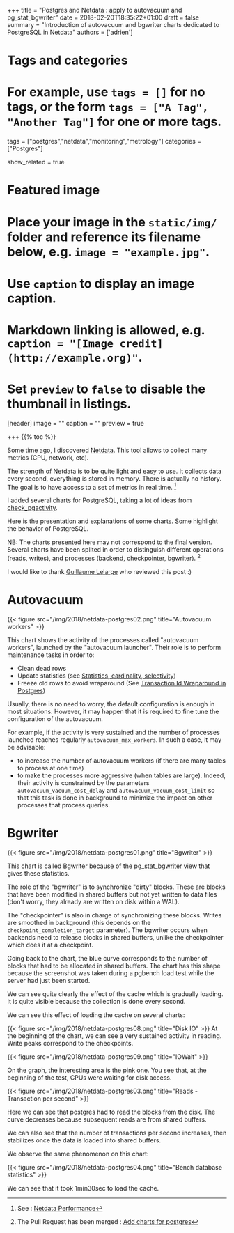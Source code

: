 +++
title = "Postgres and Netdata : apply to autovacuum and pg_stat_bgwriter"
date = 2018-02-20T18:35:22+01:00
draft = false
summary = "Introduction of autovacuum and bgwriter charts dedicated to PostgreSQL in Netdata"
authors = ['adrien']


# Tags and categories
# For example, use `tags = []` for no tags, or the form `tags = ["A Tag", "Another Tag"]` for one or more tags.
tags = ["postgres","netdata","monitoring","metrology"]
categories = ["Postgres"]

show_related = true
# Featured image
# Place your image in the `static/img/` folder and reference its filename below, e.g. `image = "example.jpg"`.
# Use `caption` to display an image caption.
#   Markdown linking is allowed, e.g. `caption = "[Image credit](http://example.org)"`.
# Set `preview` to `false` to disable the thumbnail in listings.
[header]
image = ""
caption = ""
preview = true

+++
{{% toc %}}

Some time ago, I discovered [Netdata](https://my-netdata.io/).
This tool allows to collect many metrics (CPU, network, etc).

The strength of Netdata is to be quite light and easy to use. It collects
data every second, everything is stored in memory. There is actually no
history. The goal is to have access to a set of metrics in real time. [^1]

I added several charts for PostgreSQL, taking a lot of ideas from
[check_pgactivity](https://github.com/OPMDG/check_pgactivity).

Here is the presentation and explanations of some charts. Some
highlight the behavior of PostgreSQL.

NB: The charts presented here may not correspond to the final version.
Several charts have been splited in order to distinguish different operations
(reads, writes), and processes (backend, checkpointer, bgwriter). [^2]

I would like to thank [Guillaume Lelarge](https://twitter.com/g_lelarge) who
reviewed this post :)

# Autovacuum

{{< figure src="/img/2018/netdata-postgres02.png" title="Autovacuum workers" >}}

This chart shows the activity of the processes called "autovacuum workers",
launched by the "autovacuum launcher".  Their role is to perform maintenance
tasks in order to:

  * Clean dead rows
  * Update statistics (see [Statistics, cardinality, selectivity](https://blog.anayrat.info/en/2017/11/26/postgresql-jsonb-and-statistics/#statistics-cardinality-selectivity))
  * Freeze old rows to avoid wraparound (See [Transaction Id Wraparound in Postgres](http://malisper.me/transaction-id-wraparound-in-postgres/))

Usually, there is no need to worry, the default configuration is enough in
most situations. However, it may happen that it is required to fine tune the
configuration of the autovacuum.

For example, if the activity is very sustained and the number of processes launched
reaches regularly `autovacuum_max_workers`. In such a case, it may be advisable:


  * to increase the number of autovacuum workers (if there are many tables to
  process at one time)
  * to make the processes more aggressive (when tables are large).
  Indeed, their activity is constrained by the parameters `autovacuum_vacuum_cost_delay`
  and `autovacuum_vacuum_cost_limit` so that this task is done in background
  to minimize the impact on other processes that process queries.

# Bgwriter

{{< figure src="/img/2018/netdata-postgres01.png" title="Bgwriter" >}}

This chart is called Bgwriter because of the [pg_stat_bgwriter](https://www.postgresql.org/docs/current/static/monitoring-stats.html#PG-STAT-BGWRITER-VIEW) view that gives these statistics.

The role of the "bgwriter" is to synchronize "dirty" blocks. These are blocks that
have been modified in shared buffers but not yet written to data files
(don't worry, they already are written on disk within a WAL).

The "checkpointer" is also in charge of synchronizing these blocks. Writes
are smoothed in background (this depends on the `checkpoint_completion_target` parameter).
The bgwriter occurs when backends need to release blocks in
shared buffers, unlike the checkpointer which does it at a checkpoint.


Going back to the chart, the blue curve corresponds to the number of blocks that
had to be allocated in shared buffers. The chart has this shape because the
screenshot was taken during a pgbench load test while the server had just been
started.

We can see quite clearly the effect of the cache which is gradually loading. It is
quite visible because the collection is done every second.

We can see this effect of loading the cache on several charts:

{{< figure src="/img/2018/netdata-postgres08.png" title="Disk IO" >}}
At the beginning of the chart, we can see a very sustained activity in reading.
Write peaks correspond to the checkpoints.


{{< figure src="/img/2018/netdata-postgres09.png" title="IOWait" >}}

On the graph, the interesting area is the pink one. You see that, at the beginning
of the test, CPUs were waiting for disk access.

{{< figure src="/img/2018/netdata-postgres03.png" title="Reads - Transaction per second" >}}

Here we can see that postgres had to read the blocks from the disk. The curve
decreases because subsequent reads are from shared buffers.

We can also see that the number of transactions per second increases, then
stabilizes once the data is loaded into shared buffers.

We observe the same phenomenon on this chart:

{{< figure src="/img/2018/netdata-postgres04.png" title="Bench database statistics" >}}

We can see that it took 1min30sec to load the cache.


[^1]: See : [Netdata Performance](https://github.com/firehol/netdata/wiki/Performance)
[^2]: The Pull Request has been merged : [Add charts for postgres](https://github.com/firehol/netdata/pull/3400)
